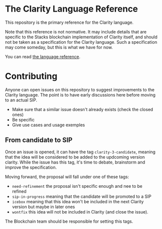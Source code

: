 # The Clarity Language Reference

This repository is the primary reference for the Clarity language.

Note that this reference is not normative. It may include details that are specific to the Stacks blockchain implementation of Clarity itself, and should not be taken as a specification for the Clarity language. Such a specification may come someday, but this is what we have for now.

You can read [the language reference](https://github.com/clarity-lang/reference/blob/master/reference.md).

# Contributing

Anyone can open issues on this repository to suggest improvements to the Clarity language.
The point is to have early discussions here before moving to an actual SIP.

- Make sure that a similar issue doesn't already exists (check the closed ones)
- Be specific
- Give use cases and usage exemples

## From candidate to SIP

Once an issue is opened, it can have the tag `clarity-3-candidate`, meaning that the idea will be considered to be added to the updcoming version clarity.
While the issue has this tag, it's time to debate, brainstorm and improve the specification.

Moving forward, the proposal will fall under one of these tags:
- `need-refinement` the proposal isn't specific enough and nee to be refined
- `sip-in-progress` meaning that the candidate will be promoted to a SIP
- `icebox` meaning that this idea won't be included in the next Clarity version but maybe in later ones
- `wontfix` this idea will not be included in Clarity (and close the issue).

The Blockchain team should be responsible for setting this tags.
